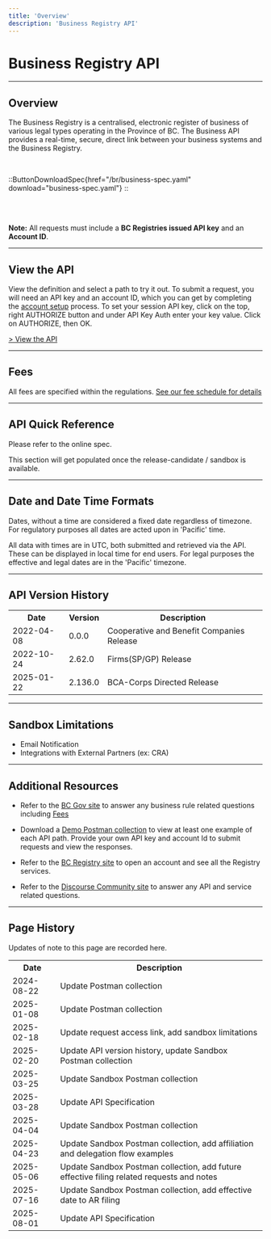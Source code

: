 ```yaml
---
title: 'Overview'
description: 'Business Registry API'
---
```


# Business Registry API

---

## Overview

The Business Registry is a centralised, electronic register of business of various legal types operating in the Province of BC. The Business API provides a real-time, secure, direct link between
your business systems and the Business Registry.

<br>

::ButtonDownloadSpec{href="/br/business-spec.yaml" download="business-spec.yaml"}
::

<br>
<br>

**Note:** All requests must include a **BC Registries issued API key** and an **Account ID**.

---

## View the API

View the definition and select a path to try it out. To submit a request, you will need an API key and an account ID, which you can get by completing the [account setup](/products/get-started/account-setup) process. To set your session API key, click on the top, right AUTHORIZE button and under API Key Auth enter your key value. Click on AUTHORIZE, then OK.

<a href="/en-CA/oas/br" target="_blank">> View the API</a>

---

## Fees

All fees are specified within the regulations.
<a href="https://www.bcregistry.gov.bc.ca/product-fees" target="_blank">See our fee schedule for details</a>

---

## API Quick Reference

Please refer to the online spec.

This section will get populated once the release-candidate / sandbox is available.

---

## Date and Date Time Formats

Dates, without a time are considered a fixed date regardless of timezone. For regulatory purposes all dates are acted upon in 'Pacific' time.

All data with times are in UTC, both submitted and retrieved via the API. These can be displayed in local time for end users. For legal purposes the effective and legal dates are in the 'Pacific' timezone.

---

## API Version History

<table>
  <tr>
    <th>Date</th>
    <th>Version</th>
    <th>Description</th>
  </tr>
  <tr>
    <td>2022-04-08</td>
    <td>0.0.0</td>
    <td>Cooperative and Benefit Companies Release</td>
  </tr>
  <tr>
    <td>2022-10-24</td>
    <td>2.62.0</td>
    <td>Firms(SP/GP) Release</td>
  </tr>
  <tr>
    <td>2025-01-22</td>
    <td>2.136.0</td>
    <td>BCA-Corps Directed Release</td>
  </tr>
</table>

---

## Sandbox Limitations
- Email Notification
- Integrations with External Partners (ex: CRA)

---

## Additional Resources

- Refer to the <a href="https://www2.gov.bc.ca/" target="_blank">BC Gov site</a> to answer any business rule related questions including <a href="https://www2.gov.bc.ca/gov/content/employment-business/business/managing-a-business/permits-licences/businesses-incorporated-companies/forms-corporate-registry" target="_blank">Fees</a>

- Download a <a href="/br/apigw-business-api-demo.postman_collection.zip" download="apigw-business-demo-postman.json.zip" target="_blank">Demo Postman collection</a> to view at least one example of each API path. Provide your own API key and account Id to submit requests and view the responses.

- Refer to the <a href="https://www.bcregistry.gov.bc.ca/" target="_blank">BC Registry site</a> to open an account and see all the Registry services.

- Refer to the <a href="https://discourse.onebc.ca/" target="_blank">Discourse Community site</a> to answer any API and service related questions.

---

## Page History

Updates of note to this page are recorded here.

<table>
  <tr>
    <th>Date</th>
    <th>Description</th>
  </tr>
  <tr>
    <td>2024-08-22</td>
    <td>Update Postman collection</td>
  </tr>
  <tr>
    <td>2025-01-08</td>
    <td>Update Postman collection</td>
  </tr>
  <tr>
    <td>2025-02-18</td>
    <td>Update request access link, add sandbox limitations</td>
  </tr>
  <tr>
    <td>2025-02-20</td>
    <td>Update API version history, update Sandbox Postman collection</td>
  </tr>
  <tr>
    <td>2025-03-25</td>
    <td>Update Sandbox Postman collection</td>
  </tr>
  <tr>
    <td>2025-03-28</td>
    <td>Update API Specification</td>
  </tr>
  <tr>
    <td>2025-04-04</td>
    <td>Update Sandbox Postman collection</td>
  </tr>
  <tr>
    <td>2025-04-23</td>
    <td>Update Sandbox Postman collection, add affiliation and delegation flow examples</td>
  </tr>
  <tr>
    <td>2025-05-06</td>
    <td>Update Sandbox Postman collection, add future effective filing related requests and notes</td>
  </tr>
  <tr>
    <td>2025-07-16</td>
    <td>Update Sandbox Postman collection, add effective date to AR filing</td>
  </tr>
  <tr>
    <td>2025-08-01</td>
    <td>Update API Specification</td>
  </tr>
</table>
